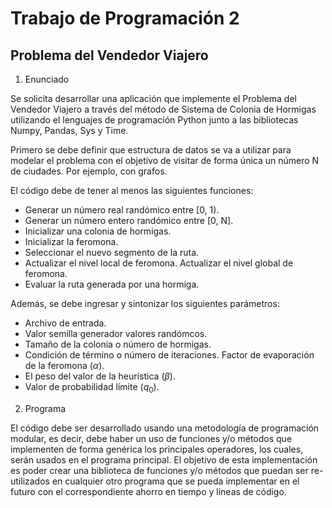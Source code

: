 # Trabajo de Programación 2
## Problema del Vendedor Viajero


1. Enunciado
<p stye="text-align: justify;">Se solicita desarrollar una aplicación que implemente el Problema del Vendedor Viajero a través del método de Sistema de Colonia de Hormigas utilizando el lenguajes de programación Python junto a las bibliotecas Numpy, Pandas, Sys y Time.

Primero se debe definir que estructura de datos se va a utilizar para modelar el problema con el objetivo de visitar de forma única un número N de ciudades. Por ejemplo, con grafos.

El código debe de tener al menos las siguientes funciones:</p>

- Generar un número real randómico entre [0, 1).
- Generar un número entero randómico entre [0, N].
- Inicializar una colonia de hormigas.
- Inicializar la feromona.
- Seleccionar el nuevo segmento de la ruta.
- Actualizar el nivel local de feromona.
Actualizar el nivel global de feromona.
- Evaluar la ruta generada por una hormiga.

Además, se debe ingresar y sintonizar los siguientes parámetros:

- Archivo de entrada.
- Valor semilla generador valores randómcos.
- Tamaño de la colonia o número de hormigas.
- Condición de término o número de iteraciones.
Factor de evaporación de la feromona ($\alpha$).
- El peso del valor de la heurística ($\beta$).
- Valor de probabilidad límite ($q_0$).

2. Programa

<p stye="text-align: justify;">El código debe ser desarrollado usando una metodología de programación modular, es decir,
debe haber un uso de funciones y/o métodos que implementen de forma genérica los principales
operadores, los cuales, serán usados en el programa principal.
El objetivo de esta implementación es poder crear una biblioteca de funciones y/o métodos que
puedan ser re-utilizados en cualquier otro programa que se pueda implementar en el futuro con
el correspondiente ahorro en tiempo y lineas de código.</p>